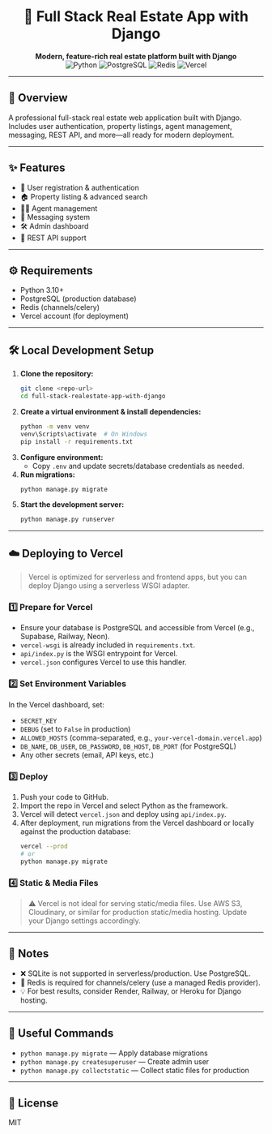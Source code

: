 <div align="center">
  
  <h1>🏡 Full Stack Real Estate App with Django</h1>
  <p>
    <b>Modern, feature-rich real estate platform built with Django</b><br>
    <img src="https://img.shields.io/badge/Python-3.10+-blue?logo=python" alt="Python">
    <img src="https://img.shields.io/badge/PostgreSQL-Required-blue?logo=postgresql" alt="PostgreSQL">
    <img src="https://img.shields.io/badge/Redis-Required-red?logo=redis" alt="Redis">
    <img src="https://img.shields.io/badge/Deploy-Vercel-black?logo=vercel" alt="Vercel">
  </p>
</div>

---

## 🚀 Overview

A professional full-stack real estate web application built with Django. Includes user authentication, property listings, agent management, messaging, REST API, and more—all ready for modern deployment.

---

## ✨ Features

- 👤 User registration & authentication
- 🏠 Property listing & advanced search
- 🧑‍💼 Agent management
- 💬 Messaging system
- 🛠️ Admin dashboard
- 🔗 REST API support

---

## ⚙️ Requirements

- Python 3.10+
- PostgreSQL (production database)
- Redis (channels/celery)
- Vercel account (for deployment)

---

## 🛠️ Local Development Setup

1. **Clone the repository:**
   ```sh
   git clone <repo-url>
   cd full-stack-realestate-app-with-django
   ```
2. **Create a virtual environment & install dependencies:**
   ```sh
   python -m venv venv
   venv\Scripts\activate  # On Windows
   pip install -r requirements.txt
   ```
3. **Configure environment:**
   - Copy `.env` and update secrets/database credentials as needed.
4. **Run migrations:**
   ```sh
   python manage.py migrate
   ```
5. **Start the development server:**
   ```sh
   python manage.py runserver
   ```

---

## ☁️ Deploying to Vercel

> Vercel is optimized for serverless and frontend apps, but you can deploy Django using a serverless WSGI adapter.

### 1️⃣ Prepare for Vercel

- Ensure your database is PostgreSQL and accessible from Vercel (e.g., Supabase, Railway, Neon).
- `vercel-wsgi` is already included in `requirements.txt`.
- `api/index.py` is the WSGI entrypoint for Vercel.
- `vercel.json` configures Vercel to use this handler.

### 2️⃣ Set Environment Variables

In the Vercel dashboard, set:

- `SECRET_KEY`
- `DEBUG` (set to `False` in production)
- `ALLOWED_HOSTS` (comma-separated, e.g., `your-vercel-domain.vercel.app`)
- `DB_NAME`, `DB_USER`, `DB_PASSWORD`, `DB_HOST`, `DB_PORT` (for PostgreSQL)
- Any other secrets (email, API keys, etc.)

### 3️⃣ Deploy

1. Push your code to GitHub.
2. Import the repo in Vercel and select Python as the framework.
3. Vercel will detect `vercel.json` and deploy using `api/index.py`.
4. After deployment, run migrations from the Vercel dashboard or locally against the production database:
   ```sh
   vercel --prod
   # or
   python manage.py migrate
   ```

### 4️⃣ Static & Media Files

> ⚠️ Vercel is not ideal for serving static/media files. Use AWS S3, Cloudinary, or similar for production static/media hosting. Update your Django settings accordingly.

---

## 📝 Notes

- ❌ SQLite is not supported in serverless/production. Use PostgreSQL.
- 🔴 Redis is required for channels/celery (use a managed Redis provider).
- 💡 For best results, consider Render, Railway, or Heroku for Django hosting.

---

## 🧰 Useful Commands

- `python manage.py migrate` — Apply database migrations
- `python manage.py createsuperuser` — Create admin user
- `python manage.py collectstatic` — Collect static files for production

---

## 📄 License

MIT
